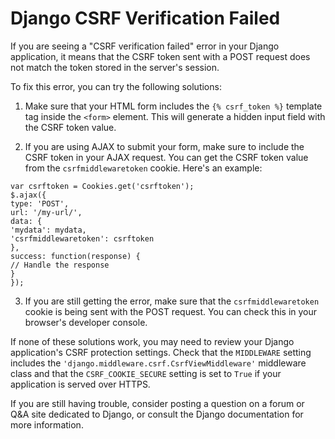 # Django CSRF Verification Failed

If you are seeing a "CSRF verification failed" error in your Django application, it means that the CSRF token sent with a POST request does not match the token stored in the server's session.

To fix this error, you can try the following solutions:

1. Make sure that your HTML form includes the `{% csrf_token %}` template tag inside the `<form>` element. This will generate a hidden input field with the CSRF token value.

2. If you are using AJAX to submit your form, make sure to include the CSRF token in your AJAX request. You can get the CSRF token value from the `csrfmiddlewaretoken` cookie. Here's an example:

```
var csrftoken = Cookies.get('csrftoken');
$.ajax({
type: 'POST',
url: '/my-url/',
data: {
'mydata': mydata,
'csrfmiddlewaretoken': csrftoken
},
success: function(response) {
// Handle the response
}
});
```

3. If you are still getting the error, make sure that the `csrfmiddlewaretoken` cookie is being sent with the POST request. You can check this in your browser's developer console.

If none of these solutions work, you may need to review your Django application's CSRF protection settings. Check that the `MIDDLEWARE` setting includes the `'django.middleware.csrf.CsrfViewMiddleware'` middleware class and that the `CSRF_COOKIE_SECURE` setting is set to `True` if your application is served over HTTPS.

If you are still having trouble, consider posting a question on a forum or Q&A site dedicated to Django, or consult the Django documentation for more information.


